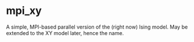 # mpi_xy

A simple, MPI-based parallel version of the (right now) Ising model. May be extended to the XY model later, hence the name.
